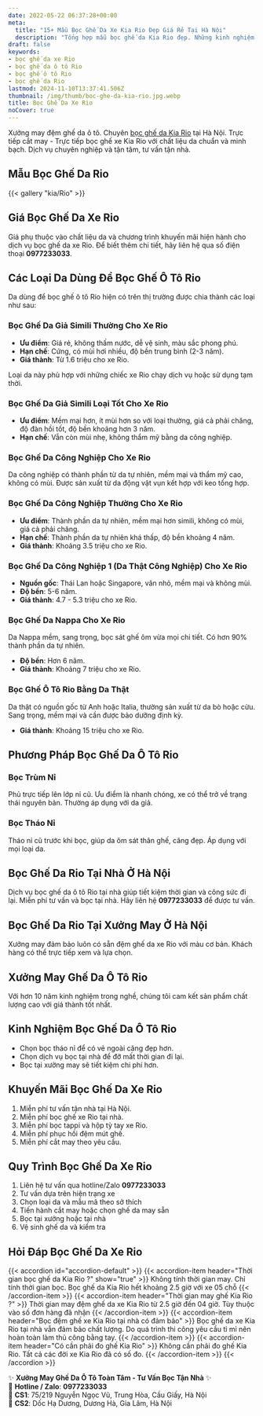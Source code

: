 ```yaml
---
date: 2022-05-22 06:37:28+00:00
meta:
  title: "15+ Mẫu Bọc Ghế Da Xe Kia Rio Đẹp Giá Rẻ Tại Hà Nội"
  description: "Tổng hợp mẫu bọc ghế da Kia Rio đẹp. Những kinh nghiệm bọc ghế ô tô Kia Rio. Chương trình khuyến mãi bọc ghế Kia Rio. Bảng giá bọc ghế da xe Kia Rio."
draft: false
keywords:
- bọc ghế da xe Rio
- bọc ghế da ô tô Rio
- bọc ghế ô tô Rio
- bọc ghế da Rio
lastmod: 2024-11-10T13:37:41.506Z
thumbnail: /img/thumb/boc-ghe-da-kia-rio.jpg.webp
title: Bọc Ghế Da Xe Rio
noCover: true
---
```


Xưởng may đệm ghế da ô tô. Chuyên [bọc ghế da Kia Rio](https://bocgheoto.vn/kia/boc-ghe-da-xe-kia-rio.html/) tại Hà Nội. Trực tiếp cắt may - Trực tiếp bọc ghế xe Kia Rio với chất liệu da chuẩn và minh bạch. Dịch vụ chuyên nghiệp và tận tâm, tư vấn tận nhà.

## Mẫu Bọc Ghế Da Rio
{{< gallery "kia/Rio" >}}


## Giá Bọc Ghế Da Xe Rio

Giá phụ thuộc vào chất liệu da và chương trình khuyến mãi hiện hành cho dịch vụ bọc ghế da xe Rio. Để biết thêm chi tiết, hãy liên hệ qua số điện thoại **0977233033**.

## Các Loại Da Dùng Để Bọc Ghế Ô Tô Rio

Da dùng để bọc ghế ô tô Rio hiện có trên thị trường được chia thành các loại như sau:

### Bọc Ghế Da Giả Simili Thường Cho Xe Rio

- **Ưu điểm**: Giá rẻ, không thấm nước, dễ vệ sinh, màu sắc phong phú.
- **Hạn chế**: Cứng, có mùi hơi nhiều, độ bền trung bình (2-3 năm).
- **Giá thành**: Từ 1.6 triệu cho xe Rio.

Loại da này phù hợp với những chiếc xe Rio chạy dịch vụ hoặc sử dụng tạm thời.

### Bọc Ghế Da Giả Simili Loại Tốt Cho Xe Rio

- **Ưu điểm**: Mềm mại hơn, ít mùi hơn so với loại thường, giá cả phải chăng, độ đàn hồi tốt, độ bền khoảng hơn 3 năm.
- **Hạn chế**: Vẫn còn mùi nhẹ, không thẩm mỹ bằng da công nghiệp.

### Bọc Ghế Da Công Nghiệp Cho Xe Rio

Da công nghiệp có thành phần từ da tự nhiên, mềm mại và thẩm mỹ cao, không có mùi. Được sản xuất từ da động vật vụn kết hợp với keo tổng hợp.

### Bọc Ghế Da Công Nghiệp Thường Cho Xe Rio

- **Ưu điểm**: Thành phần da tự nhiên, mềm mại hơn simili, không có mùi, giá cả phải chăng.
- **Hạn chế**: Thành phần da tự nhiên khá thấp, độ bền khoảng 4 năm.
- **Giá thành**: Khoảng 3.5 triệu cho xe Rio.

### Bọc Ghế Da Công Nghiệp 1 (Da Thật Công Nghiệp) Cho Xe Rio

- **Nguồn gốc**: Thái Lan hoặc Singapore, vân nhỏ, mềm mại và không mùi.
- **Độ bền**: 5-6 năm.
- **Giá thành**: 4.7 - 5.3 triệu cho xe Rio.

### Bọc Ghế Da Nappa Cho Xe Rio

Da Nappa mềm, sang trọng, bọc sát ghế ôm vừa mọi chi tiết. Có hơn 90% thành phần da tự nhiên.

- **Độ bền**: Hơn 6 năm.
- **Giá thành**: Khoảng 7 triệu cho xe Rio.

### Bọc Ghế Ô Tô Rio Bằng Da Thật

Da thật có nguồn gốc từ Anh hoặc Italia, thường sản xuất từ da bò hoặc cừu. Sang trọng, mềm mại và cần được bảo dưỡng định kỳ.

- **Giá thành**: Khoảng 15 triệu cho xe Rio.

## Phương Pháp Bọc Ghế Da Ô Tô Rio

### Bọc Trùm Nỉ
Phủ trực tiếp lên lớp nỉ cũ. Ưu điểm là nhanh chóng, xe có thể trở về trạng thái nguyên bản. Thường áp dụng với da giả.

### Bọc Tháo Nỉ
Tháo nỉ cũ trước khi bọc, giúp da ôm sát thân ghế, căng đẹp. Áp dụng với mọi loại da.

## Bọc Ghế Da Rio Tại Nhà Ở Hà Nội

Dịch vụ bọc ghế da ô tô Rio tại nhà giúp tiết kiệm thời gian và công sức đi lại. Miễn phí tư vấn và bọc tại nhà. Hãy liên hệ **0977233033** để được tư vấn.

## Bọc Ghế Da Rio Tại Xưởng May Ở Hà Nội

Xưởng may đảm bảo luôn có sẵn đệm ghế da xe Rio với màu cơ bản. Khách hàng có thể trực tiếp xem và lựa chọn.

## Xưởng May Ghế Da Ô Tô Rio

Với hơn 10 năm kinh nghiệm trong nghề, chúng tôi cam kết sản phẩm chất lượng cao với giá thành tốt nhất.

## Kinh Nghiệm Bọc Ghế Da Ô Tô Rio

- Chọn bọc tháo nỉ để có vẻ ngoài căng đẹp hơn.
- Chọn dịch vụ bọc tại nhà để đỡ mất thời gian đi lại.
- Bọc tại xưởng may sẽ tiết kiệm chi phí hơn.

## Khuyến Mãi Bọc Ghế Da Xe Rio

1. Miễn phí tư vấn tận nhà tại Hà Nội.
2. Miễn phí bọc ghế xe Rio tại nhà.
3. Miễn phí bọc tappi và hộp tỳ tay xe Rio.
4. Miễn phí phục hồi đệm mút ghế.
5. Miễn phí cắt may theo yêu cầu.

## Quy Trình Bọc Ghế Da Xe Rio

1. Liên hệ tư vấn qua hotline/Zalo **0977233033**
2. Tư vấn dựa trên hiện trạng xe
3. Chọn loại da và mẫu mã theo sở thích
4. Tiến hành cắt may hoặc chọn ghế da may sẵn
5. Bọc tại xưởng hoặc tại nhà
6. Vệ sinh ghế da và kiểm tra

## Hỏi Đáp Bọc Ghế Da Xe Rio

{{< accordion id="accordion-default" >}}
  {{< accordion-item header="Thời gian bọc ghế da Kia Rio ?" show="true" >}}
    Không tính thời gian may. Chỉ tính thời gian bọc. Bọc ghế da Kia Rio hết khoảng 2.5 giờ với xe 05 chỗ
  {{< /accordion-item >}}
  {{< accordion-item header="Thời gian may ghế Kia Rio ?" >}}
    Thời gian may đệm ghế da xe Kia Rio từ 2.5 giờ đến 04 giờ. Tùy thuộc vào số đơn hàng đã nhận
  {{< /accordion-item >}}
  {{< accordion-item header="Bọc đệm ghế xe Kia Rio tại nhà có đảm bảo" >}}
    Bọc ghế da xe Kia Rio tại nhà vẫn đảm bảo chất lượng. Do quá trình thi công yêu cầu tỉ mỉ nên hoàn toàn làm thủ công bằng tay.
  {{< /accordion-item >}}
  {{< accordion-item header="Có cần phải đo ghế Kia Rio" >}}
    Không cần phải đo ghế Kia Rio. Tất cả các đời xe Kia Rio đã có số đo.
  {{< /accordion-item >}}
{{< /accordion >}}

✨ **Xưởng May Ghế Da Ô Tô Toàn Tâm - Tư Vấn Bọc Tận Nhà** ✨  
📱 **Hotline / Zalo**: **0977233033**  
📍 **CS1**: 75/219 Nguyễn Ngọc Vũ, Trung Hòa, Cầu Giấy, Hà Nội  
📍 **CS2**: Dốc Hạ Dương, Dương Hà, Gia Lâm, Hà Nội
